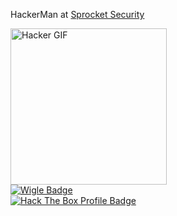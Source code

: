 
HackerMan at [Sprocket Security](https://sprocketsecurity.com)

<div id="header" align="left">
  <img src="https://i.pinimg.com/originals/48/95/40/489540a749073a6ef5c2b578d50fdf60.gif" width="250" alt="Hacker GIF"/>
</div>

<div>
  <a href="https://wigle.net">
    <img border="0" src="https://wigle.net/bi/OAIa5X5IajRts1xEGrvGTA.png" alt="Wigle Badge"/>
  </a>
</div>

<div>
  <a href="https://app.hackthebox.com/profile/624523">
    <img border="0" src="https://www.hackthebox.com/badge/image/624523" alt="Hack The Box Profile Badge"/>
  </a>
</div>




<!--
[![JPG0mez's GitHub stats](https://github-readme-stats.vercel.app/api?username=JPG0mez)](https://github.com/anuraghazra/github-readme-stats)

